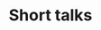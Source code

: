 ---
title: "Short talks"
time: 13:30 - 14:00
type: session
session_type: presentations
weight: 5
talks:
    "Room 1":
        - 140-from-fear-to-fun-exploring-design-concepts-in-vr
    "Room 2":
        - 91-i-am-not-ok-the-role-mental-health-plays-in-team-productivity
    "Room 3":
        - 67-fra-roller-og-hierarki-til-dynamisk-teamtopologi
    "Room 4":
        - 53-anonym-smittesporing-innebygd-personvern-i-smittestopp-appen
---